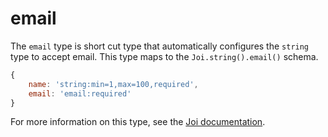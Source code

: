 # email

The `email` type is short cut type that automatically configures the `string` type to accept email. This type maps to the `Joi.string().email()` schema.

```js
{
    name: 'string:min=1,max=100,required',
    email: 'email:required'
}
```

For more information on this type, see the [Joi documentation](https://github.com/hapijs/joi/blob/v8/API.md).
